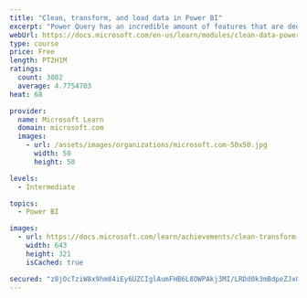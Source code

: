 ```yaml
---
title: "Clean, transform, and load data in Power BI"
excerpt: "Power Query has an incredible amount of features that are dedicated to helping you clean and prepare your data for analysis. You will learn how to simplify a complicated model, change data types, rename objects, and pivot data. You will also learn how to profile columns so that you know which columns have the valuable data that you’re seeking for deeper analytics."
webUrl: https://docs.microsoft.com/en-us/learn/modules/clean-data-power-bi/
type: course
price: Free
length: PT2H1M
ratings:
  count: 3082
  average: 4.7754703
heat: 68

provider:
  name: Microsoft Learn
  domain: microsoft.com
  images:
    - url: /assets/images/organizations/microsoft.com-50x50.jpg
      width: 50
      height: 50

levels:
  - Intermediate

topics:
  - Power BI

images:
  - url: https://docs.microsoft.com/learn/achievements/clean-transform-and-load-data-in-power-bi-social.png
    width: 643
    height: 321
    isCached: true

secured: "z8jOcTziW8x9hm84iEy6UZCIglAumFHB6L8OWPAkj3MI/LRDd0k3mBdpeZJxG2vpU7Mvvm0qYduKYD1w+A1Oo3efJxnLORr997brBa/y2YWNfenMARgCLugEsIJO7eGkGjxIta3GzZlQ3+iyhxaGB42+kLQ5hs6HoOXA+FvC0D3e2tVli3+3yoKqe4SxL+3/qa57g22FUa6nXXcIU+DwUZpqxu7MmfFmWTxUvloACkEgSij1uRhQx/IBEaC1XPx/Q5wuizjtVTS0jpkkIV+Xl2JV+ZCZg6hnQlt9xpK2+0GncCQIvE63D8yPNdzYSevI0jaeCGC5ZlV6d1WSwC+B3Dg+xhcmCl0p3OuCG1uGvUn4yP/0XfEHg18J/BmDTa6B7DC1DxWLrCvo4cI2TP4X4M45+xw/KtLuDpH3IvcF+sM=;uScO2TXGP6+ZM6Iui0wDQA=="
---
```


